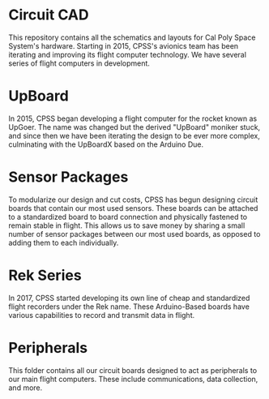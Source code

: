 # Circuit CAD

This repository contains all the schematics and layouts for Cal Poly Space System's hardware.
Starting in 2015, CPSS's avionics team has been iterating and improving its flight computer technology. We have several series of flight computers in development.

# UpBoard
In 2015, CPSS began developing a flight computer for the rocket known as UpGoer. The name was changed but the derived "UpBoard" moniker stuck, and since then we have been iterating the design to be ever more complex, culminating with the UpBoardX based on the Arduino Due. 

# Sensor Packages
To modularize our design and cut costs, CPSS has begun designing circuit boards that contain our most used sensors. These boards can be attached to a standardized board to board connection and physically fastened to remain stable in flight. This allows us to save money by sharing a small number of sensor packages between our most used boards, as opposed to adding them to each individually.

# Rek Series
In 2017, CPSS started developing its own line of cheap and standardized flight recorders under the Rek name. These Arduino-Based boards have various capabilities to record and transmit data in flight.

# Peripherals
This folder contains all our circuit boards designed to act as peripherals to our main flight computers. These include communications, data collection, and more.
